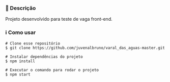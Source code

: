 <h3>🔖 Descrição</h3>
<p>Projeto desenvolvido para teste de vaga front-end.</p>

<h3>ℹ️ Como usar</h3>

    # Clone esse repositório
    $ git clone https://github.com/juvenalbruno/varal_das_aguas-master.git
    
    # Instalar dependências do projeto
    $ npm install
    
    # Executar o comando para rodar o projeto
    $ npm start
